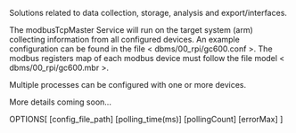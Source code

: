 Solutions related to data collection, storage, analysis and export/interfaces.

The modbusTcpMaster Service will run on the target system (arm) collecting information from all configured devices. An example configuration can be found in the file < dbms/00_rpi/gc600.conf >. The modbus registers map of each modbus device must follow the file model < dbms/00_rpi/gc600.mbr >.

Multiple processes can be configured with one or more devices.

More details coming soon...
 
OPTIONS[ [config_file_path] [polling_time(ms)] [pollingCount] [errorMax] ]
